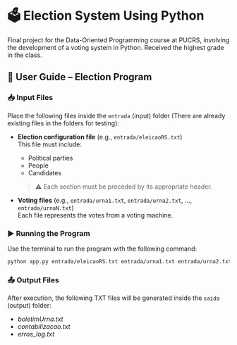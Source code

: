 # 🗳️ Election System Using Python

Final project for the Data-Oriented Programming course at PUCRS, involving the development of a voting system in Python.
Received the highest grade in the class.

## 📘 User Guide – Election Program

### 📥 Input Files
Place the following files inside the `entrada` (input) folder
(There are already existing files in the folders for testing):

- **Election configuration file** (e.g., `entrada/eleicaoRS.txt`)  
  This file must include:
  - Political parties  
  - People  
  - Candidates  
  > ⚠️ Each section must be preceded by its appropriate header.

- **Voting files** (e.g., `entrada/urna1.txt`, `entrada/urna2.txt`, ..., `entrada/urnaN.txt`)  
  Each file represents the votes from a voting machine.

### ▶️ Running the Program
Use the terminal to run the program with the following command:

```bash
python app.py entrada/eleicaoRS.txt entrada/urna1.txt entrada/urna2.txt entrada/urna3.txt entrada/urna4.txt entrada/urna5.txt entrada/urna6.txt entrada/urna7.txt
```
### 📤 Output Files 
After execution, the following TXT files will be generated inside the `saida` (output) folder:
 - *boletimUrna.txt*
 - *contabilizacao.txt*
 - *erros_log.txt*
